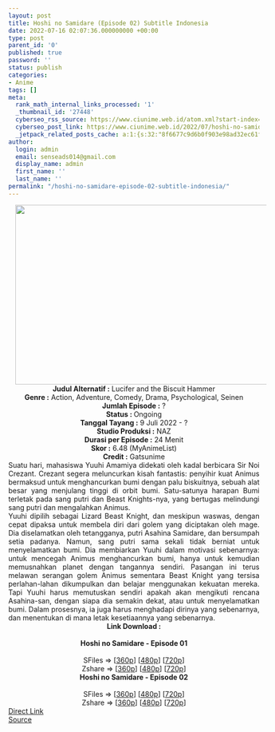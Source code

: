 ```yaml
---
layout: post
title: Hoshi no Samidare (Episode 02) Subtitle Indonesia
date: 2022-07-16 02:07:36.000000000 +00:00
type: post
parent_id: '0'
published: true
password: ''
status: publish
categories:
- Anime
tags: []
meta:
  rank_math_internal_links_processed: '1'
  _thumbnail_id: '27448'
  cyberseo_rss_source: https://www.ciunime.web.id/atom.xml?start-index=1
  cyberseo_post_link: https://www.ciunime.web.id/2022/07/hoshi-no-samidare-subtitle-indonesia.html
  _jetpack_related_posts_cache: a:1:{s:32:"8f6677c9d6b0f903e98ad32ec61f8deb";a:2:{s:7:"expires";i:1658099630;s:7:"payload";a:3:{i:0;a:1:{s:2:"id";i:27344;}i:1;a:1:{s:2:"id";i:27169;}i:2;a:1:{s:2:"id";i:27340;}}}}
author:
  login: admin
  email: senseads014@gmail.com
  display_name: admin
  first_name: ''
  last_name: ''
permalink: "/hoshi-no-samidare-episode-02-subtitle-indonesia/"
---
```

<div class="separator" style="clear: both; text-align: center;"><a href="https://blogger.googleusercontent.com/img/b/R29vZ2xl/AVvXsEhyrbTHgTnaZbV48jTgeLqEhMOIrX2VuZDoGO6vEpL29rK1-LCsCchiZXPrSGlXWhHCSt4xdzepXANHffdUnSmPT4f-hwyRlbLL79iSGEA911_oQgecwwmBcLzlGd60iMeOtFeP59dJ7x1nt8FBuYostAjD5zRJWWP0kAz0IoSpYec-WHCKoPKP5AR-/s1280/Hoshi%20no%20Samidare.png" style="margin-left: 1em; margin-right: 1em;"><img border="0" data-original-height="720" data-original-width="1280" height="360" src="{{ site.baseurl }}/assets/2022/07/Hoshi%20no%20Samidare.png" width="640" /></a></div>
<div class="separator" style="clear: both; text-align: center;"></div>
<div style="text-align: center;"><b>Judul</b><b><b> Alternatif</b> :</b> Lucifer and the Biscuit Hammer</div>
<div style="text-align: center;"><b><b>Genre :</b></b> Action, Adventure, Comedy, Drama, Psychological, Seinen</div>
<div style="text-align: center;"><b>Jumlah Episode :</b> ?<br /><b>Status :&nbsp;</b>Ongoing<br /><b>Tanggal Tayang :</b> 9 Juli 2022 - ?<br /><b>Studio Produksi :</b>&nbsp;NAZ<br /><b>Durasi per Episode :</b> 24 Menit</div>
<div style="text-align: center;"><b>Skor :</b> 6.48 (MyAnimeList)</div>
<div style="text-align: center;"><b>Credit :</b>&nbsp;Gatsunime</div>
<div style="text-align: center;"></div>
<div style="text-align: justify;">
<div>Suatu hari, mahasiswa Yuuhi Amamiya didekati oleh kadal berbicara Sir Noi Crezant. Crezant segera meluncurkan kisah fantastis: penyihir kuat Animus bermaksud untuk menghancurkan bumi dengan palu biskuitnya, sebuah alat besar yang menjulang tinggi di orbit bumi. Satu-satunya harapan Bumi terletak pada sang putri dan Beast Knights-nya, yang bertugas melindungi sang putri dan mengalahkan Animus.</div>
<div></div>
<div>Yuuhi dipilih sebagai Lizard Beast Knight, dan meskipun waswas, dengan cepat dipaksa untuk membela diri dari golem yang diciptakan oleh mage. Dia diselamatkan oleh tetangganya, putri Asahina Samidare, dan bersumpah setia padanya. Namun, sang putri sama sekali tidak berniat untuk menyelamatkan bumi. Dia membiarkan Yuuhi dalam motivasi sebenarnya: untuk mencegah Animus menghancurkan bumi, hanya untuk kemudian memusnahkan planet dengan tangannya sendiri. Pasangan ini terus melawan serangan golem Animus sementara Beast Knight yang tersisa perlahan-lahan dikumpulkan dan belajar menggunakan kekuatan mereka. Tapi Yuuhi harus memutuskan sendiri apakah akan mengikuti rencana Asahina-san, dengan siapa dia semakin dekat, atau untuk menyelamatkan bumi. Dalam prosesnya, ia juga harus menghadapi dirinya yang sebenarnya, dan menentukan di mana letak kesetiaannya yang sebenarnya.</div>
</div>
<div style="text-align: justify;"></div>
<div style="text-align: justify;"></div>
<div style="text-align: center;">
<div style="text-align: center;">
<div style="text-align: left;">
<div style="text-align: center;"><b>Link Download :</b></div>
<div style="text-align: center;"><b><br /></b></div>
<div style="text-align: center;"><span style="text-align: left;"><b>Hoshi no Samidare&nbsp;</b></span><b>- Episode 01</b></div>
<div style="text-align: center;"><b><br /></b></div>
<div style="text-align: center;">SFiles =&gt; [<a href="http://www.solidfiles.com/v/v5pYn5GvqxmKv" target="_blank" rel="noopener">360p</a>] [<a href="http://www.solidfiles.com/v/NgjeB3WL8VRLe" target="_blank" rel="noopener">480p</a>] [<a href="http://www.solidfiles.com/v/5M2QPaQvXrNnm" target="_blank" rel="noopener">720p</a>]</div>
<div style="text-align: center;">Zshare =&gt; [<a href="https://www89.zippyshare.com/v/BMZGbrOk/file.html" target="_blank" rel="noopener">360p</a>] [<a href="https://www89.zippyshare.com/v/cWtOLcY2/file.html" target="_blank" rel="noopener">480p</a>] [<a href="https://www89.zippyshare.com/v/eFVUtQ89/file.html" target="_blank" rel="noopener">720p</a>]</div>
<div style="text-align: center;"></div>
<div style="text-align: center;">
<div><span style="text-align: left;"><b>Hoshi no Samidare&nbsp;</b></span><b>- Episode 02</b></div>
<div><b><br /></b></div>
<div>SFiles =&gt; [<a href="http://www.solidfiles.com/v/6zaryYwpKqmm5" target="_blank" rel="noopener">360p</a>] [<a href="http://www.solidfiles.com/v/GnGpm5wPeQm7v" target="_blank" rel="noopener">480p</a>] [<a href="http://www.solidfiles.com/v/5MaVKDgVDRPm5" target="_blank" rel="noopener">720p</a>]</div>
<div>Zshare =&gt; [<a href="https://www92.zippyshare.com/v/kht3ctNa/file.html" target="_blank" rel="noopener">360p</a>] [<a href="https://www92.zippyshare.com/v/VtCrnSxH/file.html" target="_blank" rel="noopener">480p</a>] [<a href="https://www92.zippyshare.com/v/t7xEVhB9/file.html" target="_blank" rel="noopener">720p</a>]</div>
</div>
</div>
</div>
</div>
<link rel="stylesheet" href="https://cdnjs.cloudflare.com/ajax/libs/font-awesome/4.7.0/css/font-awesome.min.css" />
<div class="divbtn"> <a href="https://handymansurrender.com/fihup8buzv?key=94550f7ce39444073321dde3b8782f97" class="btn"><i class="fa fa-download"></i> Direct Link</a> <br /><a href="https://www.ciunime.web.id/2022/07/hoshi-no-samidare-subtitle-indonesia.html">Source</a> </div>
